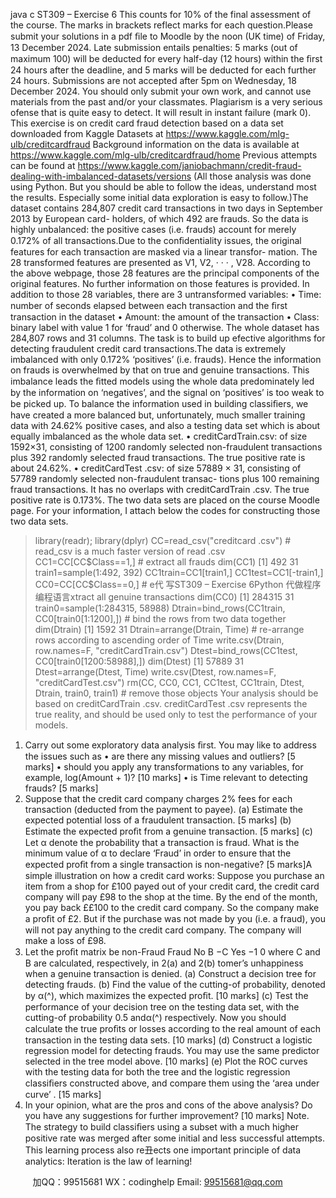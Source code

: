 java c
ST309 –   Exercise   6 
This   counts   for   10%   of   the   final   assessment   of   the   course.
The marks in   brackets reflect marks for each question.Please   submit   your   solutions   in   a   pdf ﬁle   to   Moodle   by   the   noon   (UK   time)   of Friday,   13   December   2024. Late submission entails   penalties:   5 marks (out of   maximum 100) will be deducted for every   half-day (12 hours)   within the ﬁrst 24 hours after the deadline, and 5 marks will be deducted for each further 24 hours.   Submissions   are not accepted after 5pm   on   Wednesday,   18 December 2024.
You   should only submit your   own   work,   and   cannot   use   materials   from the   past   and/or your   classmates.   Plagiarism is   a   very   serious   ofense   that   is   quite   easy   to   detect.    It   will   result   in   instant   failure   (mark   0).
This   exercise   is   on   credit   card   fraud   detection   based   on   a   data   set   downloaded   from   Kaggle Datasets at
https://www.kaggle.com/mlg-ulb/creditcardfraud 
Background information   on   the   data   is   available   at 
https://www.kaggle.com/mlg-ulb/creditcardfraud/home 
Previous   attempts   can   be   found   at https://www.kaggle.com/janiobachmann/credit-fraud-dealing-with-imbalanced-datasets/versions (All   those   analysis   was   done   using   Python.    But   you   should   be   able   to   follow   the   ideas,   understand   most   the   results.   Especially   some   initial   data   exploration   is   easy   to   follow.)The   dataset   contains   284,807   credit   card   transactions   in   two   days   in   September   2013   by   European   card-   holders,   of which   492   are   frauds.    So   the   data   is   highly   unbalanced:    the   positive   cases   (i.e.    frauds)   account   for   merely   0.172%   of all   transactions.Due   to   the   conﬁdentiality   issues, the   original   features   for   each transaction   are   masked   via   a   linear   transfor-   mation.      The   28   transformed   features   are   presented   as   V1, V2, · · · , V28.      According   to   the    above   webpage,   those 28 features are the principal   components   of the original   features.    No further   information   on those   features   is   provided.   In   addition   to   those   28   variables, there   are   3   untransformed variables:
•   Time:   number   of seconds   elapsed   between   each   transaction   and   the   ﬁrst   transaction   in   the   dataset
•   Amount:   the   amount   of the   transaction
•      Class:   binary   label   with   value   1   for   ‘fraud’   and   0   otherwise.
The   whole   dataset   has   284,807 rows   and   31   columns.    The   task   is   to   build   up   efective   algorithms   for   detecting   fraudulent   credit   card transactions.The      data   is      extremely      imbalanced   with      only   0.172%      ‘positives’    (i.e.       frauds).       Hence    the      information   on   frauds   is   overwhelmed   by   that   on   true   and   genuine   transactions.      This   imbalance   leads   the   ﬁtted   models   using   the   whole   data   predominately   led   by   the   information   on   ‘negatives’,   and   the   signal   on   ‘positives’   is   too   weak   to   be   picked   up.      To   balance   the   information   used   in   building   classiﬁers,   we   have   created   a   more   balanced   but,   unfortunately, much smaller training data with   24.62% positive   cases,   and   also   a   testing   data   set   which   is   about   equally   imbalanced   as   the   whole   data   set.
•      creditCardTrain.csv:   of size   1592×31, consisting of 1200 randomly selected non-fraudulent transactions   plus   392   randomly   selected   fraud   transactions.   The   true   positive   rate   is   about   24.62%.
•      creditCardTest   .csv:   of size   57889   × 31,   consisting   of   57789   randomly   selected   non-fraudulent   transac-   tions   plus      100   remaining   fraud   transactions.      It   has   no   overlaps   with      creditCardTrain   .csv.    The   true   positive   rate   is   0.173%.
The   two   data   sets   are   placed   on   the   course   Moodle   page.    For   your   information,   I   attach   below   the   codes   for   constructing   those   two   data   sets.
> library(readr); library(dplyr)
> CC=read_csv("creditcard   .csv")    # read_csv is a much faster version of read   .csv
> CC1=CC[CC$Class==1,]    # extract   all   frauds
> dim(CC1)
[1]   492      31
> train1=sample(1:492, 392)
> CC1train=CC1[train1,]
> CC1test=CC1[-train1,]
> CC0=CC[CC$Class==0,]    # e代 写ST309 – Exercise 6Python
代做程序编程语言xtract all genuine transactions
> dim(CC0)
[1]   284315               31
> train0=sample(1:284315, 58988)
> Dtrain=bind_rows(CC1train, CC0[train0[1:1200],])      # bind   the   rows   from   two   data   together
> dim(Dtrain)
[1]   1592         31
> Dtrain=arrange(Dtrain, Time)    # re-arrange rows according to ascending order of Time
> write.csv(Dtrain, row.names=F, "creditCardTrain.csv")
> Dtest=bind_rows(CC1test, CC0[train0[1200:58988],])
> dim(Dtest)
[1]   57889            31
> Dtest=arrange(Dtest, Time)
> write.csv(Dtest, row.names=F, "creditCardTest.csv")
> rm(CC, CC0, CC1, CC1test, CC1train, Dtest, Dtrain, train0, train1) # remove   those   objects
Your analysis should be based on creditCardTrain   .csv.   creditCardTest   .csv   represents the true reality,   and should be used only to test the   performance of your models.
1.   Carry   out   some   exploratory   data   analysis ﬁrst.   You   may   like   to   address   the   issues   such   as
• are there any missing values and outliers?                        [5 marks]
• should you apply any transformations to any variables, for example, log(Amount + 1)?                       [10 marks]
• is Time relevant to detecting frauds?                       [5 marks]
2.   Suppose that the credit card company charges 2%   fees   for   each transaction   (deducted   from   the   payment   to   payee).
(a)   Estimate   the   expected   potential   loss   of   a   fraudulent   transaction.                                                                                                       [5   marks]
(b)   Estimate   the   expected   proﬁt   from   a   genuine   transaction.                                                                                                                                     [5   marks]
(c)   Let   α   denote   the   probability   that   a   transaction   is   fraud.   What   is   the   minimum   value   of   α to   declare ‘Fraud’ in   order   to   ensure   that   the   expected   proﬁt   from   a   single   transaction   is   non-negative? [5   marks]A   simple   illustration   on   how   a   credit   card   works:   Suppose you purchase an item from a shop for   £100 payed   out   of   your   credit   card,   the   credit   card   company   will   pay   £98   to   the   shop   at   the   time.    By the end of   the month, you pay back ££100 to the credit   card company.   So   the   company make a proﬁt of   £2.   But   if   the   purchase   was   not   made   by   you   (i.e.   a   fraud), you   will   not   pay   anything   to   the   credit   card company.   The   company   will   make   a   loss   of   £98.
3.   Let   the   proﬁt   matrix   be
                       non-Fraud            Fraud
No                                    B                           −C
Yes                               −1                               0
where   C   and   B      are   calculated, respectively,   in   2(a)   and   2(b)   tomer’s unhappiness when a genuine transaction is denied.
(a)   Construct   a   decision   tree   for   detecting   frauds.
(b)   Find   the   value   of   the   cutting-of   probability, denoted   by α(^), which   maximizes   the   expected   proﬁt. [10   marks]
(c)   Test the performance of   your decision tree on the testing data set,   with   the cutting-of   probability   0.5   andα(^)   respectively.   Now you should calculate the true proﬁts or losses according to the real amount   of each transaction in the testing data sets.                                                                               [10   marks]
(d)   Construct a logistic regression model for detecting frauds.   You may use   the   same   predictor   selected   in the tree model   above.                   [10   marks]
(e)   Plot   the   ROC   curves   with   the   testing   data   for   both   the   tree   and   the   logistic   regression   classiﬁers constructed above, and compare them using the ‘area under   curve’   .                                                                                           [15   marks]
4.   In your opinion, what are   the pros and cons of   the above analysis?   Do   you   have   any   suggestions   for   further   improvement?                                               [10   marks]
Note.   The   strategy   to   build   classiﬁers   using   a   subset   with   a   much   higher   positive   rate   was   merged   after   some initial and less successful attempts.   This learning process also re丑ects one important principle of   data analytics:
Iteration   is   the   law   of   learning!

         
加QQ：99515681  WX：codinghelp  Email: 99515681@qq.com
